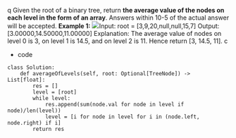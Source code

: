 q
Given the root of a binary tree, return __the average value of the nodes on each level in the form of an array__. Answers within 10-5 of the actual answer will be accepted. 
**Example 1:**
![](https://assets.leetcode.com/uploads/2021/03/09/avg1-tree.jpg)Input: root = [3,9,20,null,null,15,7] Output: [3.00000,14.50000,11.00000] Explanation: The average value of nodes on level 0 is 3, on level 1 is 14.5, and on level 2 is 11. Hence return [3, 14.5, 11].
c
- code
```
class Solution:
    def averageOfLevels(self, root: Optional[TreeNode]) -> List[float]:
        res = []
        level = [root]
        while level:
            res.append(sum(node.val for node in level if node)/len(level))
            level = [i for node in level for i in (node.left, node.right) if i]
        return res

```
